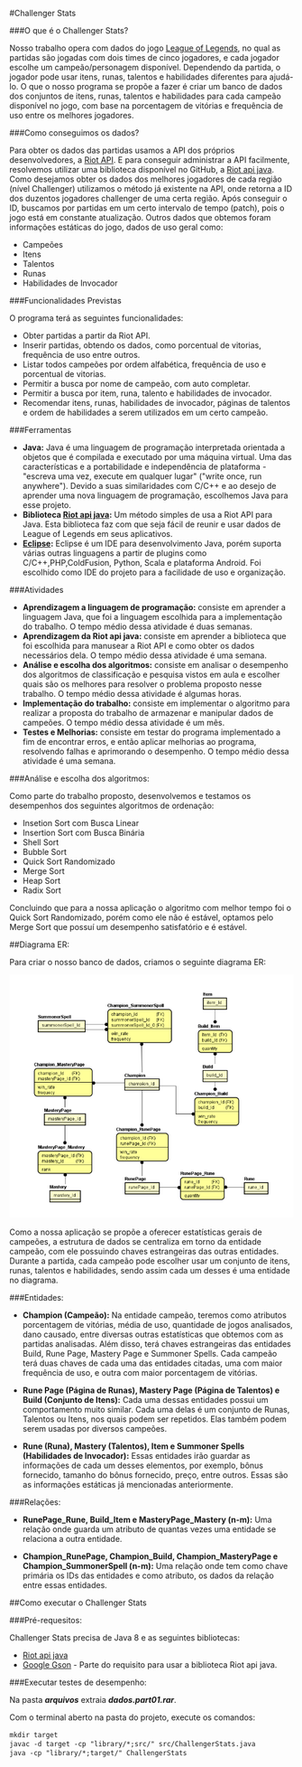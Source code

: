 ﻿#Challenger Stats

###O que é o Challenger Stats?

Nosso trabalho opera com dados do jogo [League of Legends](http://br.leagueoflegends.com/), no qual as partidas são jogadas com dois times de cinco jogadores, e cada jogador escolhe um campeão/personagem disponível. Dependendo da partida, o jogador pode usar itens, runas, talentos e habilidades diferentes para ajudá-lo. O que o nosso programa se propõe a fazer é criar um banco de dados dos conjuntos de itens, runas, talentos e habilidades para cada campeão disponível no jogo, com base na porcentagem de vitórias e frequência de uso entre os melhores jogadores.


###Como conseguimos os dados?

Para obter os dados das partidas usamos a API dos próprios desenvolvedores, a [Riot API](veloper.riotgames.com). E para conseguir administrar a API facilmente, resolvemos utilizar uma biblioteca disponível no GitHub, a [Riot api java](https://github.com/rithms/riot-api-java). Como desejamos obter os dados dos melhores jogadores de cada região (nível Challenger) utilizamos o método já existente na API, onde retorna a ID dos duzentos jogadores challenger de uma certa região. Após conseguir o ID, buscamos por partidas em um certo intervalo de tempo (patch), pois o jogo está em constante atualização. Outros dados que obtemos foram informações estáticas do jogo, dados de uso geral como:

  -	Campeões
  -	Itens
  -	Talentos
  -	Runas
  - Habilidades de Invocador


###Funcionalidades Previstas

O programa terá as seguintes funcionalidades:

  - Obter partidas a partir da Riot API.
  - Inserir partidas, obtendo os dados, como porcentual de vitorias, frequência de uso entre outros.
  - Listar todos campeões por ordem alfabética, frequência de uso e porcentual de vitorias.
  - Permitir a busca por nome de campeão, com auto completar.
  - Permitir a busca por item, runa, talento e habilidades de invocador.
  - Recomendar itens, runas, habilidades de invocador, páginas de talentos e ordem de habilidades a serem utilizados em um certo campeão.


###Ferramentas

  - **Java:** Java é uma linguagem de programação interpretada orientada a objetos que é compilada e executado por uma máquina virtual. Uma das características e a portabilidade e independência de plataforma - "escreva uma vez, execute em qualquer lugar" ("write once, run anywhere"). Devido a suas similaridades com C/C++ e ao desejo de aprender uma nova linguagem de programação, escolhemos Java para esse projeto.
  - **Biblioteca [Riot api java](https://github.com/rithms/riot-api-java):** Um método simples de usa a Riot API para Java. Esta biblioteca faz com que seja fácil de reunir e usar dados de League of Legends em seus aplicativos. 
  - **[Eclipse](https://eclipse.org/):** Eclipse é um IDE para desenvolvimento Java, porém suporta várias outras linguagens a partir de plugins como C/C++,PHP,ColdFusion, Python, Scala e plataforma Android. Foi escolhido como IDE do projeto para a facilidade de uso e organização.


###Atividades

  - **Aprendizagem a linguagem de programação:** consiste em aprender a linguagem Java, que foi a linguagem escolhida para a implementação do trabalho. O tempo médio dessa atividade é duas semanas. 
  - **Aprendizagem da Riot api java:** consiste em aprender a biblioteca que foi escolhida para manusear a Riot API e como obter os dados necessários dela. O tempo médio dessa atividade é uma semana.
  - **Análise e escolha dos algoritmos:** consiste em analisar o desempenho dos algoritmos de classificação e pesquisa vistos em aula e escolher quais são os melhores para resolver o problema proposto nesse trabalho. O tempo médio dessa atividade é algumas horas.
  - **Implementação do trabalho:** consiste em implementar o algoritmo para realizar a proposta do trabalho de armazenar e manipular dados de campeões. O tempo médio dessa atividade é um mês.
  - **Testes e Melhorias:** consiste em testar do programa implementado a fim de encontrar erros, e então aplicar melhorias ao programa, resolvendo falhas e aprimorando o desempenho. O tempo médio dessa atividade é uma semana.

###Análise e escolha dos algoritmos:

Como parte do trabalho proposto, desenvolvemos e testamos os desempenhos dos seguintes algoritmos de ordenação:

  -	Insetion Sort com Busca Linear
  -	Insertion Sort com Busca Binária
  -	Shell Sort
  -	Bubble Sort
  -	Quick Sort Randomizado
  -	Merge Sort
  -	Heap Sort
  -	Radix Sort

Concluindo que para a nossa aplicação o algoritmo com melhor tempo foi o Quick Sort Randomizado, porém como ele não é estável, optamos pelo Merge Sort que possuí um desempenho satisfatório e é estável. 

##Diagrama ER:

Para criar o nosso banco de dados, criamos o seguinte diagrama ER:

![alt tag](https://raw.githubusercontent.com/Fillps/Challenger-Stats/master/arquivos/Challenger-Stats-ER.PNG)

Como a nossa aplicação se propõe a oferecer estatísticas gerais de campeões, a estrutura de dados se centraliza em torno da entidade campeão, com ele possuindo chaves estrangeiras das outras entidades. Durante a partida, cada campeão pode escolher usar um conjunto de itens, runas, talentos e habilidades, sendo assim cada um desses é uma entidade no diagrama.

###Entidades:

  -	**Champion (Campeão):** Na entidade campeão, teremos como atributos porcentagem de vitórias, média de uso, quantidade de jogos analisados, dano causado, entre diversas outras estatísticas que obtemos com as partidas analisadas. Além disso, terá chaves estrangeiras das entidades Build, Rune Page, Mastery Page e Summoner Spells. Cada campeão terá duas chaves de cada uma das entidades citadas, uma com maior frequência de uso,  e outra com maior porcentagem de vitórias.

  -	**Rune Page (Página de Runas), Mastery Page (Página de Talentos) e Build (Conjunto de Itens):** Cada uma dessas entidades possui um comportamento muito similar. Cada uma delas é um conjunto de Runas, Talentos ou Itens, nos quais podem ser repetidos. Elas também podem serem usadas por diversos campeões.

  -	**Rune (Runa), Mastery (Talentos), Item e Summoner Spells (Habilidades de Invocador):** Essas entidades irão guardar as informações de cada um desses elementos, por exemplo, bônus fornecido, tamanho do bônus fornecido, preço, entre outros. Essas são as informações estáticas já mencionadas anteriormente.


###Relações:

  -	**RunePage_Rune, Build_Item e MasteryPage_Mastery (n-m):** Uma relação onde guarda um atributo de quantas vezes uma entidade se relaciona a outra entidade.

  -	**Champion_RunePage, Champion_Build, Champion_MasteryPage e Champion_SummonerSpell (n-m):** Uma relação onde tem como chave primária os IDs das entidades e como atributo, os dados da relação entre essas entidades.

##Como executar o Challenger Stats

###Pré-requesitos:

Challenger Stats precisa de Java 8 e as seguintes bibliotecas:

  - [Riot api java](https://github.com/rithms/riot-api-java)
  - [Google Gson](https://github.com/google/gson) - Parte do requisito para usar a biblioteca Riot api java.

###Executar testes de desempenho:

Na pasta ***arquivos*** extraia ***dados.part01.rar***.

Com o terminal aberto na pasta do projeto, execute os comandos:
```
mkdir target
javac -d target -cp "library/*;src/" src/ChallengerStats.java
java -cp "library/*;target/" ChallengerStats
```
